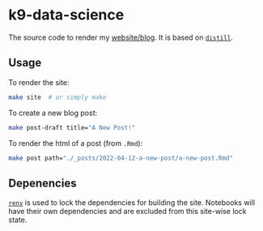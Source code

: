 # k9-data-science

The source code to render my [website/blog](https://everdark.github.io/k9/).
It is based on [`distill`](https://github.com/rstudio/distill).

## Usage

To render the site:

```bash
make site  # or simply make
```

To create a new blog post:

```bash
make post-draft title="A New Post!"
```

To render the html of a post (from `.Rmd`):

```bash
make post path="./_posts/2022-04-12-a-new-post/a-new-post.Rmd"
```

## Depenencies

[`renv`](https://github.com/rstudio/renv/) is used to lock the dependencies for building the site.
Notebooks will have their own dependencies and are excluded from this site-wise lock state.
